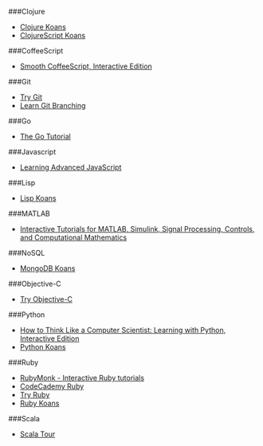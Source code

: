 ###Clojure
* [Clojure Koans](http://clojurekoans.com/)
* [ClojureScript Koans](http://clojurescriptkoans.com/)


###CoffeeScript
* [Smooth CoffeeScript, Interactive Edition](http://autotelicum.github.io/Smooth-CoffeeScript/interactive/interactive-coffeescript.html)


###Git
* [Try Git](http://try.github.io)
* [Learn Git Branching](http://pcottle.github.io/learnGitBranching/)


###Go
* [The Go Tutorial](http://golang.org/doc/go_tutorial.html)


###Javascript
* [Learning Advanced JavaScript](http://ejohn.org/apps/learn/)


###Lisp
* [Lisp Koans](https://github.com/google/lisp-koans)


###MATLAB
* [Interactive Tutorials for MATLAB, Simulink, Signal Processing, Controls, and Computational Mathematics](http://www.mathworks.com/tutorials)


###NoSQL
* [MongoDB Koans](https://github.com/chicagoruby/MongoDB_Koans)


###Objective-C
* [Try Objective-C](http://tryobjectivec.codeschool.com)


###Python
* [How to Think Like a Computer Scientist: Learning with Python, Interactive Edition](http://interactivepython.org/courselib/static/thinkcspy/index.html)
* [Python Koans](https://github.com/gregmalcolm/python_koans)


###Ruby
* [RubyMonk - Interactive Ruby tutorials](http://rubymonk.com)
* [CodeCademy Ruby](http://www.codecademy.com/tracks/ruby)
* [Try Ruby](http://tryruby.org/)
* [Ruby Koans](http://www.rubykoans.com/)


###Scala
* [Scala Tour](http://www.scala-tour.com/)
